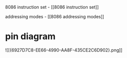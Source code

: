 8086 instruction set - [[8086 instruction set]]

addressing modes - [[8086 addressing modes]]

# pin diagram

![[{6927D7C8-EE66-4990-AA8F-435CE2C6D902}.png]]

